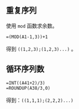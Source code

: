 ## 重复序列

使用 `mod` 函数求余数。

```vb
=(MOD(A1-1,3))+1
```

得到 `((1,2,3);(1,2,3)...)` 。

## 循环序列数

```vb
=INT((A41+2)/3)
=ROUNDUP(A38/3,0)
```

得到：`((1,1,1);(2,2,2)...)`
